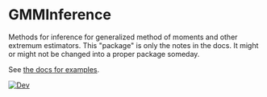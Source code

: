# GMMInference

Methods for inference for generalized method of moments and other
extremum estimators. This "package" is only the notes in the docs. It
might or might not be changed into a proper package someday.

See [the docs for examples](https://schrimpf.github.io/GMMInference.jl/dev).

<!-- [![Stable](https://img.shields.io/badge/docs-stable-blue.svg)](https://schrimpf.github.io/GMMInference.jl/stable) -->
[![Dev](https://img.shields.io/badge/docs-dev-blue.svg)](https://schrimpf.github.io/GMMInference.jl/dev)
<!-- [![Build Status](https://travis-ci.com/schrimpf/GMMInference.jl.svg?branch=master)](https://travis-ci.com/schrimpf/GMMInference.jl) -->
<!-- [![Codecov](https://codecov.io/gh/schrimpf/GMMInference.jl/branch/master/graph/badge.svg)](https://codecov.io/gh/schrimpf/GMMInference.jl) -->
